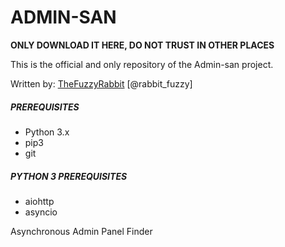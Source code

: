 # ADMIN-SAN
**ONLY DOWNLOAD IT HERE, DO NOT TRUST IN OTHER PLACES**

This is the official and only repository of the Admin-san project.

Written by: [TheFuzzyRabbit](https://github.com/FuzzyRabbit) [@rabbit_fuzzy]

##### PREREQUISITES
- Python 3.x 
- pip3
- git

##### PYTHON 3 PREREQUISITES
- aiohttp
- asyncio



Asynchronous Admin Panel Finder
